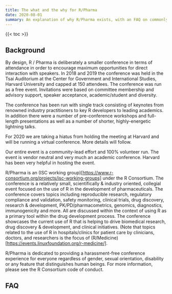 ```yaml
---
title: The what and the why for R/Pharma
date: 2020-08-01
summary: An explanation of why R/Pharma exists, with an FAQ on commonly asked questions.
---
```


{{< toc >}}

## Background

By design, R / Pharma is deliberately a smaller conference in terms of attendance
in order to encourage maximum opportunities for direct interaction with speakers.
In 2018 and 2019 the conference was held in the Tsai Auditorium at the
Center for Government and International Studies, Harvard University and capped at
150 attendees. The conference was run as a free event. Invitations were based on
committee membership and advisory support, speaker acceptance, academic/student and diversity.

The conference has been run with single track consisting of keynotes from renowned
industry practitioners to key R developers to leading academics. In addition
there were a number of pre-conference workshops and full-length presentations as
well as a number of shorter, highly-energetic lightning talks.

For 2020 we are taking a hiatus from holding the meeting at Harvard and
will be running a virtual conference. More details will follow.

Our entire event is a community-lead effort and 100% volunteer run. The
event is vendor neutral and very much an academic conference. Harvard has been very helpful in hosting the event.

R/Pharma is an (ISC working group)[https://www.r-consortium.org/projects/isc-working-groups]
under the R Consortium. The conference is a relatively small, scientifically &
industry oriented, collegial event focused on the use of R in the development of
pharmaceuticals. The conference covers topics including reproducible research,
regulatory compliance and validation, safety monitoring, clinical trials, drug
discovery, research & development, PK/PD/pharmacometrics, genomics, diagnostics,
immunogenicity and more. All are discussed within the context of using R as a
primary tool within the drug development process. The conference showcases
the current use of R that is helping to drive biomedical research, drug discovery
& development, and clinical initiatives. (Note that topics related to the use of
R in hospitals/clinics for patient care by clinicians, doctors, and
researchers is the focus of
(R/Medicine)[https://events.linuxfoundation.org/r-medicine/].

R/Pharma is dedicated to providing a harassment-free conference experience for
everyone regardless of gender, sexual orientation, disability or any feature that
distinguishes human beings. For more information, please see the R Consortium
code of conduct.

## FAQ
